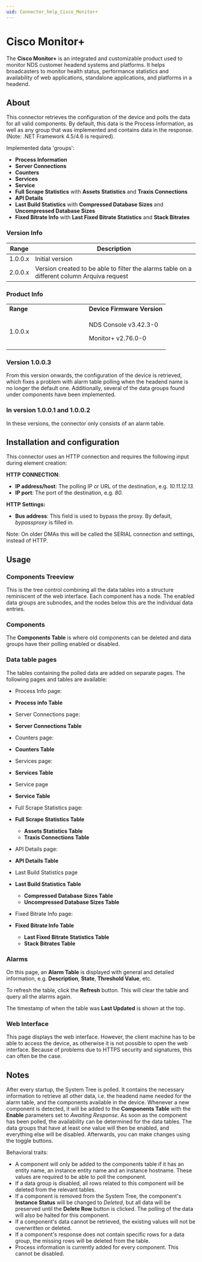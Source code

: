 ```yaml
---
uid: Connector_help_Cisco_Monitor+
---
```


# Cisco Monitor+

The **Cisco Monitor+** is an integrated and customizable product used to monitor NDS customer headend systems and platforms. It helps broadcasters to monitor health status, performance statistics and availability of web applications, standalone applications, and platforms in a headend.

## About

This connector retrieves the configuration of the device and polls the data for all valid components. By default, this data is the Process Information, as well as any group that was implemented and contains data in the response. (Note: .NET Framework 4.5/4.6 is required).

Implemented data 'groups':

- **Process Information**
- **Server Connections**
- **Counters**
- **Services**
- **Service**
- **Full Scrape Statistics** with **Assets Statistics** and **Traxis Connections**
- **API Details**
- **Last Build Statistics** with **Compressed Database Sizes** and **Uncompressed Database Sizes**
- **Fixed Bitrate Info** with **Last Fixed Bitrate Statistics** and **Stack Bitrates**

### Version Info

| **Range** | **Description**                                                                             |
|------------------|---------------------------------------------------------------------------------------------|
| 1.0.0.x          | Initial version                                                                             |
| 2.0.0.x          | Version created to be able to filter the alarms table on a different column Arquiva request |

### Product Info

<table>
<colgroup>
<col style="width: 50%" />
<col style="width: 50%" />
</colgroup>
<tbody>
<tr class="odd">
<td><strong>Range</strong></td>
<td><strong>Device Firmware Version</strong></td>
</tr>
<tr class="even">
<td>1.0.0.x</td>
<td><p>NDS Console v3.42.3-0</p>
<p>Monitor+ v2.76.0-0</p></td>
</tr>
</tbody>
</table>

### Version 1.0.0.3

From this version onwards, the configuration of the device is retrieved, which fixes a problem with alarm table polling when the headend name is no longer the default one. Additionally, several of the data groups found under components have been implemented.

### In version 1.0.0.1 and 1.0.0.2

In these versions, the connector only consists of an alarm table.

## Installation and configuration

This connector uses an HTTP connection and requires the following input during element creation:

**HTTP** **CONNECTION**:

- **IP address/host**: The polling IP or URL of the destination, e.g. *10.11.12.13.*
- **IP port**: The port of the destination, e.g. *80.*

**HTTP** **Settings:**

- **Bus address**: This field is used to bypass the proxy. By default, *bypassproxy* is filled in.

Note: On older DMAs this will be called the SERIAL connection and settings, instead of HTTP.

## Usage

### Components Treeview

This is the tree control combining all the data tables into a structure reminiscent of the web interface. Each component has a node. The enabled data groups are subnodes, and the nodes below this are the individual data entries.

### Components

The **Components Table** is where old components can be deleted and data groups have their polling enabled or disabled.

### Data table pages

The tables containing the polled data are added on separate pages. The following pages and tables are available:

- Process Info page:

- **Process info Table**

- Server Connections page:

- **Server Connections Table**

- Counters page:

- **Counters Table**

- Services page:

- **Services Table**

- Service page

- **Service Table**

- Full Scrape Statistics page:

- **Full Scrape Statistics Table**
  - **Assets Statistics Table**
  - **Traxis Connections Table**

- API Details page:

- **API Details Table**

- Last Build Statistics page

- **Last Build Statistics Table**
  - **Compressed Database Sizes Table**
  - **Uncompressed Database Sizes Table**

- Fixed Bitrate Info page:

- **Fixed Bitrate Info Table**
  - **Last Fixed Bitrate Statistics Table**
  - **Stack Bitrates Table**

### Alarms

On this page, an **Alarm Table** is displayed with general and detailed information, e.g. **Description**, **State**, **Threshold Value**, etc.

To refresh the table, click the **Refresh** button. This will clear the table and query all the alarms again.

The timestamp of when the table was **Last Updated** is shown at the top.

### Web Interface

This page displays the web interface. However, the client machine has to be able to access the device, as otherwise it is not possible to open the web interface. Because of problems due to HTTPS security and signatures, this can often be the case.

## Notes

After every startup, the System Tree is polled. It contains the necessary information to retrieve all other data, i.e. the headend name needed for the alarm table, and the components available in the device. Whenever a new component is detected, it will be added to the **Components Table** with the **Enable** parameters set to *Awaiting Response*. As soon as the component has been polled, the availability can be determined for the data tables. The data groups that have at least one value will then be enabled, and everything else will be disabled. Afterwards, you can make changes using the toggle buttons.

Behavioral traits:

- A component will only be added to the components table if it has an entity name, an instance entity name and an instance hostname. These values are required to be able to poll the component.
- If a data group is disabled, all rows related to this component will be deleted from the relevant tables.
- If a component is removed from the System Tree, the component's **Instance Status** will be changed to *Deleted*, but all data will be preserved until the **Delete Row** button is clicked. The polling of the data will also be halted for this component.
- If a component's data cannot be retrieved, the existing values will not be overwritten or deleted.
- If a component's response does not contain specific rows for a data group, the missing rows will be deleted from the table.
- Process information is currently added for every component. This cannot be disabled.
